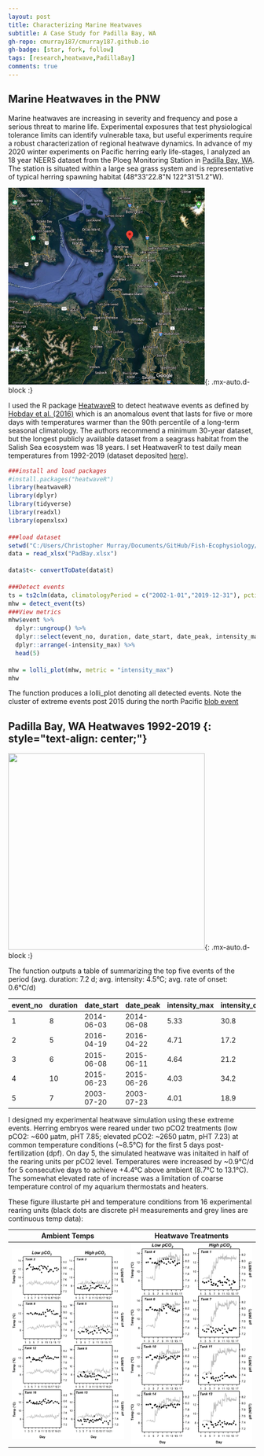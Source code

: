 ```yaml
---
layout: post
title: Characterizing Marine Heatwaves
subtitle: A Case Study for Padilla Bay, WA
gh-repo: cmurray187/cmurray187.github.io
gh-badge: [star, fork, follow]
tags: [research,heatwave,PadillaBay]
comments: true
---
```

## **Marine Heatwaves in the PNW**

Marine heatwaves are increasing in severity and frequency and pose a serious threat to marine life. Experimental exposures that test physiological tolerance limits can identify vulnerable taxa, but useful experiments require a robust characterization of regional heatwave dynamics. In advance of my 2020 winter experiments on Pacific herring early life-stages, I analyzed an 18 year NEERS dataset from the Ploeg Monitoring Station in [Padilla Bay, WA](https://coast.noaa.gov/nerrs/reserves/padilla-bay.html). The station is situated within a large sea grass system and is representative of typical herring spawning habitat (48°33'22.8"N 122°31'51.2"W).

<img src="https://raw.githubusercontent.com/cmurray187/cmurray187.github.io/master/notebookimages/Heatwaves/PloegChannel_map.PNG" width="400" height="400">{: .mx-auto.d-block :}


I used the R package [HeatwaveR](https://robwschlegel.github.io/heatwaveR/) to detect heatwave events as defined by [Hobday et al. (2016)](https://www.sciencedirect.com/science/article/abs/pii/S0079661116000057) which is an anomalous event that lasts for five or more days with temperatures warmer than the 90th percentile of a long-term seasonal climatology. The authors recommend a minimum 30-year dataset, but the longest publicly available dataset from a seagrass habitat from the Salish Sea ecosystem was 18 years. I set HeatwaverR to test daily mean temperatures from 1992-2019 (dataset deposited [here](https://github.com/cmurray187/Fish-Ecophysiology/blob/master/Heatwave%20Analysis/PadBay.xlsx)). 

```R
###install and load packages
#install.packages("heatwaveR")
library(heatwaveR)
library(dplyr)
library(tidyverse)
library(readxl)
library(openxlsx)

###load dataset
setwd("C:/Users/Christopher Murray/Documents/GitHub/Fish-Ecophysiology/Heatwave Analysis")
data = read_xlsx("PadBay.xlsx")

data$t<- convertToDate(data$t)

###Detect events
ts = ts2clm(data, climatologyPeriod = c("2002-1-01","2019-12-31"), pctile = 90)
mhw = detect_event(ts)
###View metrics
mhw$event %>%
  dplyr::ungroup() %>%
  dplyr::select(event_no, duration, date_start, date_peak, intensity_max, intensity_cumulative, rate_onset) %>%
  dplyr::arrange(-intensity_max) %>%
  head(5)

mhw = lolli_plot(mhw, metric = "intensity_max")
mhw
```

The function produces a lolli_plot denoting all detected events. Note the cluster of extreme events post 2015 during the north Pacific [blob event](https://research.noaa.gov/article/ArtMID/587/ArticleID/2559/So-what-are-marine-heat-waves)

## Padilla Bay, WA Heatwaves 1992-2019 {: style="text-align: center;"}
<img src="https://raw.githubusercontent.com/cmurray187/Fish-Ecophysiology/master/Heatwave%20Analysis/figs/Padilla%20Bay%20heatwave%20events.png" width="400" height="400">{: .mx-auto.d-block :}


The function outputs a table of summarizing the top five events of the period (avg. duration: 7.2 d; avg. intensity: 4.5°C; avg. rate of onset: 0.6°C/d)

|event_no | duration | date_start | date_peak | intensity_max | intensity_cumulative | rate_onset |
|:-------- | :-------- | :---------- | :--------- | :------------- | :-------------------- | :---------- |
1 | 8 | 2014-06-03 | 2014-06-08 | 5.33 | 30.8 | 0.564 |
2 | 5 | 2016-04-19 | 2016-04-22 | 4.71 | 17.2 | 0.669 |
3 | 6 | 2015-06-08 | 2015-06-11 | 4.64 | 21.2 | 0.649 |
4 | 10 | 2015-06-23 | 2015-06-26 | 4.03 | 34.2 | 0.327 |
5 | 7 | 2003-07-20 | 2003-07-23 | 4.01 | 18.9 | 0.607 |

I designed my experimental heatwave simulation using these extreme events. Herring embryos were reared under two pCO2 treatments (low pCO2: ~600 µatm, pHT 7.85; elevated pCO2: ~2650 µatm, pHT 7.23) at common temperature conditions (~8.5°C) for the first 5 days post-fertilization (dpf). On day 5, the simulated heatwave was initaited in half of the rearing units per pCO2 level. Temperatures were increased by ~0.9°C/d for 5 consecutive days to achieve +4.4°C above ambient (8.7°C to 13.1°C). The somewhat elevated rate of increase was a limitation of coarse temperature control of my aquarium thermostats and heaters. 

These figure illustarte pH and temperature conditions from 16 experimental rearing units (black dots are discrete pH measurements and grey lines are continuous temp data):

Ambient Temps            |  Heatwave Treatments
:-------------------------:|:-------------------------:
![](https://raw.githubusercontent.com/cmurray187/cmurray187.github.io/master/notebookimages/Heatwaves/Fig.%20xx%20-%20Ambient%20temp%20and%20pH%20conditions.JPG)  |  ![](https://raw.githubusercontent.com/cmurray187/cmurray187.github.io/master/notebookimages/Heatwaves/Fig.%20xx%20-%20Heatwave%20temp%20and%20pH%20conditions.JPG)

